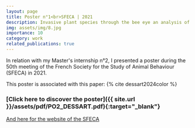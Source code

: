 ```yaml
---
layout: page
title: Poster n°1<br>SFECA | 2021
description: Invasive plant species through the bee eye an analysis of flower coloration in the French Pyrenees
img: assets/img/8.jpg
importance: 10
category: work
related_publications: true
---
```


In relation with my Master's internship n°2, I presented a poster during the 50th meeting of the French Society for the Study of Animal Behaviour (SFECA) in 2021.

This poster is associated with this paper: {% cite dessart2024color %}

### <span>[Click here to discover the poster]({{ site.url }}/assets/pdf/PO2_DESSART.pdf){:target="\_blank"}</span>

[And here for the website of the SFECA](https://sfecamarseille.sciencesconf.org/)
